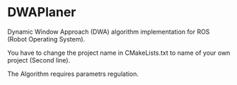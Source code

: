 # DWAPlaner
Dynamic Window Approach (DWA) algorithm implementation for ROS (Robot Operating System).

You have to change the project name in CMakeLists.txt to name of your own project (Second line).

The Algorithm requires parametrs regulation. 
